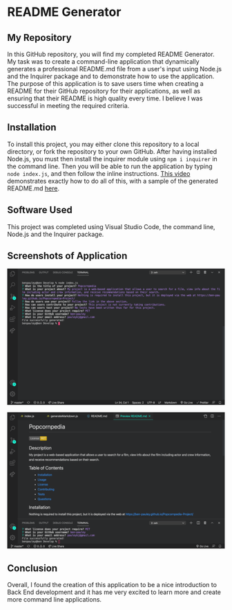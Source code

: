 # README Generator

## My Repository

In this GitHub repository, you will find my completed README Generator. My task was to create a command-line application that dynamically generates a professional README.md file from a user's input using Node.js and the Inquirer package and to demonstrate how to use the application. The purpose of this application is to save users time when creating a README for their GitHub repository for their applications, as well as ensuring that their README is high quality every time. I believe I was successful in meeting the required criteria.

## Installation

To install this project, you may either clone this repository to a local directory, or fork the repository to your own GitHub. After having installed Node.js, you must then install the inquirer module using `npm i inquirer` in the command line. Then you will be able to run the application by typing `node index.js`, and then follow the inline instructions. [This video](https://drive.google.com/file/d/1S5icgUmxNBwbbdYDPCL9vQycBRGfqD8K/view) demonstrates exactly how to do all of this, with a sample of the generated README.md [here](https://drive.google.com/file/d/1NdJNGbT7g2RVezpXi3V6-1N8T0IRc66u/view).

## Software Used

This project was completed using Visual Studio Code, the command line, Node.js and the Inquirer package.

## Screenshots of Application

![command line app](/images/command-line.png?raw=true)

![markdown generated](/images/markdown.png?raw=true)

## Conclusion

Overall, I found the creation of this application to be a nice introduction to Back End development and it has me very excited to learn more and create more command line applications.
